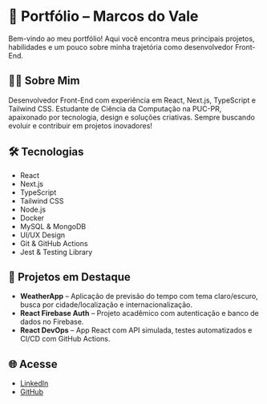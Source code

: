 # 🚀 Portfólio – Marcos do Vale

Bem-vindo ao meu portfólio! Aqui você encontra meus principais projetos, habilidades e um pouco sobre minha trajetória como desenvolvedor Front-End.

## 👨‍💻 Sobre Mim

Desenvolvedor Front-End com experiência em React, Next.js, TypeScript e Tailwind CSS. Estudante de Ciência da Computação na PUC-PR, apaixonado por tecnologia, design e soluções criativas. Sempre buscando evoluir e contribuir em projetos inovadores!

## 🛠️ Tecnologias

- React
- Next.js
- TypeScript
- Tailwind CSS
- Node.js
- Docker
- MySQL & MongoDB
- UI/UX Design
- Git & GitHub Actions
- Jest & Testing Library

## 📂 Projetos em Destaque

- **WeatherApp** – Aplicação de previsão do tempo com tema claro/escuro, busca por cidade/localização e internacionalização.
- **React Firebase Auth** – Projeto acadêmico com autenticação e banco de dados no Firebase.
- **React DevOps** – App React com API simulada, testes automatizados e CI/CD com GitHub Actions.

## 🌐 Acesse

- [LinkedIn](https://www.linkedin.com/in/marcos-do-vale-/)
- [GitHub](https://github.com/Marcos-Valee)
